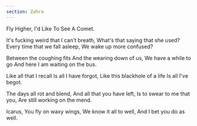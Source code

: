 ```yaml
---
section: Zahra
---
```


Fly Higher, I'd Like To See A Comet.

It's fucking weird that I can't breath,
What's that saying that she used?
Every time that we fall asleep,
We wake up more confused?

Between the coughing fits
And the wearing down of us,
We have a while to go
And here I am waiting on the bus.

Like all that I recall
Is all I have forgot,
Like this blackhole of a life
Is all I've begot.

The days all rot and blend,
And all that you have left,
Is to swear to me that you,
Are still working on the mend.

Icarus,
You fly on waxy wings,
We know it all to well,
And I bet you do as well.
